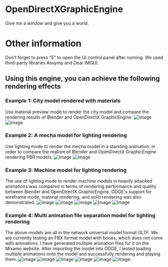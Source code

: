 # OpenDirectXGraphicEngine
 Give me a window and give you a world.
# Other information
 Don't forget to press "E" to open the UI control panel after running.
 We used third-party libraries Assymp and Dear IMGUI.
## Using this engine, you can achieve the following rendering effects 
### Example 1: City model rendered with materials
 Use material preview mode to render the city model and compare the rendering results of Blender and OpenDirectX GraphicEngine.
![image](https://github.com/DU-GAN/OpenDirectXGraphicEngine/assets/165051859/a92b8bf9-cc2d-4050-9b28-52790d5136d2)
![image](https://github.com/DU-GAN/OpenDirectXGraphicEngine/assets/165051859/d560d789-a942-44f7-8207-79b327441707)
### Example 2: A mecha model for lighting rendering
Use lighting mode to render the mecha model in a standing animation, in order to compare the realism of Blender and OpenDirectX GraphicEngine rendering PBR models.
![image](https://github.com/DU-GAN/OpenDirectXGraphicEngine/assets/165051859/bd86bc23-ff30-4549-a853-269c5cf32465)
![image](https://github.com/DU-GAN/OpenDirectXGraphicEngine/assets/165051859/21dc83b5-878b-4ce3-ae03-4dbe60d6f55e)
### Example 3: Machine model for lighting rendering
The use of lighting mode to render machine models in heavily attacked animations was compared in terms of rendering performance and quality between Blender and OpenDirectX GraphicEngine. ODGE's support for wireframe mode, material rendering, and solid rendering was also demonstrated.
![image](https://github.com/DU-GAN/OpenDirectXGraphicEngine/assets/165051859/677bcb52-ca71-4d52-bb59-bc2f216e1e9a)
![image](https://github.com/DU-GAN/OpenDirectXGraphicEngine/assets/165051859/e9d35f18-3a58-4f72-9dff-642251d4ad63)
![image](https://github.com/DU-GAN/OpenDirectXGraphicEngine/assets/165051859/873e4990-625b-4372-98c7-2e72c5953d87)
![image](https://github.com/DU-GAN/OpenDirectXGraphicEngine/assets/165051859/dc63bf5f-1b1b-4303-9173-3d13970603de)
![image](https://github.com/DU-GAN/OpenDirectXGraphicEngine/assets/165051859/8a4fae26-c71a-461c-97ef-c66dee8f43f7)
### Example 4: Multi animation file separation model for lighting rendering
The above models are all in the network universal model format GLTF. We are currently testing an FBX format model with bones, which does not come with animations. I have generated multiple animation files for it on the Mixamo website. After importing the model into ODGE, I tested loading multiple animations onto the model and successfully rendering and playing them.
![image](https://github.com/DU-GAN/OpenDirectXGraphicEngine/assets/165051859/8b0fc1a0-c05b-4aeb-a380-b03c90649b35)
![image](https://github.com/DU-GAN/OpenDirectXGraphicEngine/assets/165051859/ba3cc26b-81a9-450a-9fa7-cea7dec79a24)
![image](https://github.com/DU-GAN/OpenDirectXGraphicEngine/assets/165051859/0620b760-e57c-4e07-9932-17e31fda3d85)
![image](https://github.com/DU-GAN/OpenDirectXGraphicEngine/assets/165051859/f2387c93-eaad-47c1-bd53-851e31c1afec)
![image](https://github.com/DU-GAN/OpenDirectXGraphicEngine/assets/165051859/a52b9279-dce7-4d3b-9908-1bb1eb12f9d8)
![image](https://github.com/DU-GAN/OpenDirectXGraphicEngine/assets/165051859/04e2a154-9c28-4992-ba69-cbdfe1994b81)

